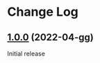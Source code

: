 # Change Log

## [1.0.0](https://github.com/csipiemonte/Taylor/tags/1.0.0) (2022-04-gg)

Initial release

